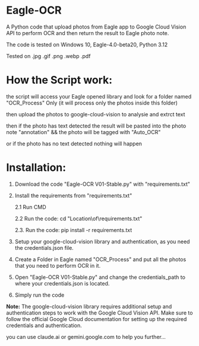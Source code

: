 # Eagle-OCR
A Python code that upload photos from Eagle app to Google Cloud Vision API to perform OCR and then return the result to Eagle photo note.

The code is tested on Windows 10, Eagle-4.0-beta20, Python 3.12

Tested on .jpg .gif .png .webp .pdf

# How the Script work:

the script will access your Eagle opened library and look for a folder named "OCR_Process" Only (it will process only the photos inside this folder)

then upload the photos to google-cloud-vision to analysie and extrct text

then if the photo has text detected the result will be pasted into the photo note "annotation" && the photo will be tagged with "Auto_OCR"

or if the photo has no text detected nothing will happen

# Installation:
1. Download the code "Eagle-OCR V01-Stable.py" with "requirements.txt"
2. Install the requirements from "requirements.txt"

   2.1 Run CMD
   
   2.2 Run the code: cd "Location\of\requirements.txt"
   
   2.3. Run the code: pip install -r requirements.txt
   
4. Setup your google-cloud-vision library and authentication, as you need the credentials.json file.
5. Create a Folder in Eagle named "OCR_Process" and put all the photos that you need to perform OCR in it.
6. Open "Eagle-OCR V01-Stable.py" and change the credentials_path to where your credentials.json is located.
7. Simply run the code

**Note:** 
The google-cloud-vision library requires additional setup and authentication steps to work with the Google Cloud Vision API. Make sure to follow the official Google Cloud documentation for setting up the required credentials and authentication.

you can use claude.ai or gemini.google.com to help you further...
